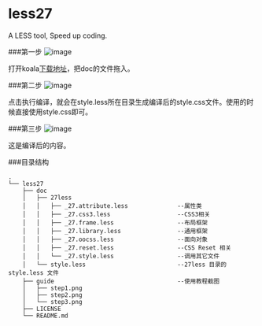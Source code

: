 less27
======

A LESS tool, 
Speed up coding.

###第一步
![image](https://github.com/ziven27/less27/blob/master/guide/step1.png)

打开koala<a href="http://koala-app.com" target="_blank">下载地址</a>，把doc的文件拖入。

###第二步
![image](https://github.com/ziven27/less27/blob/master/guide/step2.png)

点击执行编译，就会在style.less所在目录生成编译后的style.css文件。使用的时候直接使用style.css即可。

###第三步
![image](https://github.com/ziven27/less27/blob/master/guide/step3.png)

这是编译后的内容。


###目录结构

```tree
.
└── less27
    ├── doc
    │   ├── 27less
    │   │   ├── _27.attribute.less              --属性类
    │   │   ├── _27.css3.less                   --CSS3相关
    │   │   ├── _27.frame.less                  --布局框架
    │   │   ├── _27.library.less                --通用框架
    │   │   ├── _27.oocss.less                  --面向对象
    │   │   ├── _27.reset.less                  --CSS Reset 相关
    │   │   └── _27.style.less                  --调用其它文件
    │   └── style.less                          --27less 目录的style.less 文件
    ├── guide                                   --使用教程截图
    │   ├── step1.png
    │   ├── step2.png
    │   └── step3.png
    ├── LICENSE
    └── README.md
```
